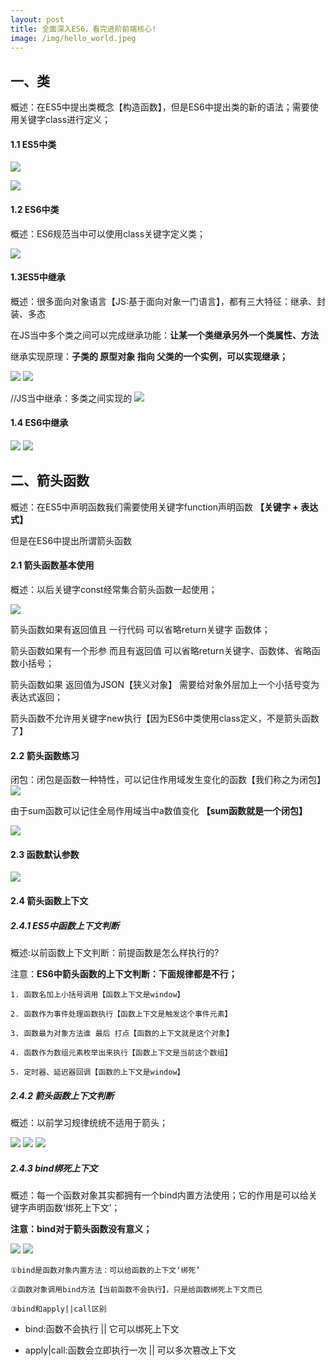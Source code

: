```yaml
---
layout: post
title: 全面深入ES6，看完进阶前端核心!
image: /img/hello_world.jpeg
---
```


## 一、类

概述：在ES5中提出类概念【构造函数】，但是ES6中提出类的新的语法；需要使用关键字class进行定义；

#### 1.1 ES5中类

![](/img/20-03-31/640-1.png)

![](/img/20-03-31/640.png)

#### 1.2 ES6中类

概述：ES6规范当中可以使用class关键字定义类；

![](/img/20-03-31/640-2.png)

#### 1.3ES5中继承

概述：很多面向对象语言【JS:基于面向对象一门语言】，都有三大特征：继承、封装、多态



在JS当中多个类之间可以完成继承功能：**让某一个类继承另外一个类属性、方法**



继承实现原理：**子类的 原型对象 指向 父类的一个实例，可以实现继承；**

![](/img/20-03-31/640-3.png)
![](/img/20-03-31/640-4.png)

//JS当中继承：多类之间实现的
![](/img/20-03-31/640-5.png)

#### 1.4 ES6中继承

![](/img/20-03-31/640-6.png)
![](/img/20-03-31/640-14.png)


## 二、箭头函数


概述：在ES5中声明函数我们需要使用关键字function声明函数 **【关键字 + 表达式】**

但是在ES6中提出所谓箭头函数

#### 2.1 箭头函数基本使用

概述：以后关键字const经常集合箭头函数一起使用；

![](/img/20-03-31/640-7.png)


箭头函数如果有返回值且 一行代码 可以省略return关键字  函数体；

箭头函数如果有一个形参 而且有返回值 可以省略return关键字、函数体、省略函数小括号；

箭头函数如果 返回值为JSON【狭义对象】 需要给对象外层加上一个小括号变为表达式返回；

箭头函数不允许用关键字new执行【因为ES6中类使用class定义，不是箭头函数了】

#### 2.2 箭头函数练习

闭包：闭包是函数一种特性，可以记住作用域发生变化的函数【我们称之为闭包】
![](/img/20-03-31/640-8.png)


由于sum函数可以记住全局作用域当中a数值变化 **【sum函数就是一个闭包】**


![](/img/20-03-31/640-9.png)

#### 2.3 函数默认参数

![](/img/20-03-31/640-10.png)

#### 2.4 箭头函数上下文

##### 2.4.1 ES5中函数上下文判断

概述:以前函数上下文判断：前提函数是怎么样执行的?

注意：**ES6中箭头函数的上下文判断：下面规律都是不行；**

    1. 函数名加上小括号调用【函数上下文是window】

    2. 函数作为事件处理函数执行【函数上下文是触发这个事件元素】

    3. 函数最为对象方法谁 最后 打点【函数的上下文就是这个对象】

    4. 函数作为数组元素枚举出来执行【函数上下文是当前这个数组】

    5. 定时器、延迟器回调【函数的上下文是window】

##### 2.4.2 箭头函数上下文判断

概述：以前学习规律统统不适用于箭头；

![](/img/20-03-31/640-15.png)
![](/img/20-03-31/640-11.png)
![](/img/20-03-31/640-12.png)

##### 2.4.3 bind绑死上下文

概述：每一个函数对象其实都拥有一个bind内置方法使用；它的作用是可以给关键字声明函数‘绑死上下文’；

 **注意：bind对于箭头函数没有意义；**

![](/img/20-03-31/640-13.png)
![](/img/20-03-31/640-13.png)

    ①bind是函数对象内置方法：可以给函数的上下文‘绑死’

    ②函数对象调用bind方法【当前函数不会执行】，只是给函数绑死上下文而已

    ③bind和apply||call区别



- bind:函数不会执行  ||  它可以绑死上下文

- apply|call:函数会立即执行一次  || 可以多次篡改上下文

